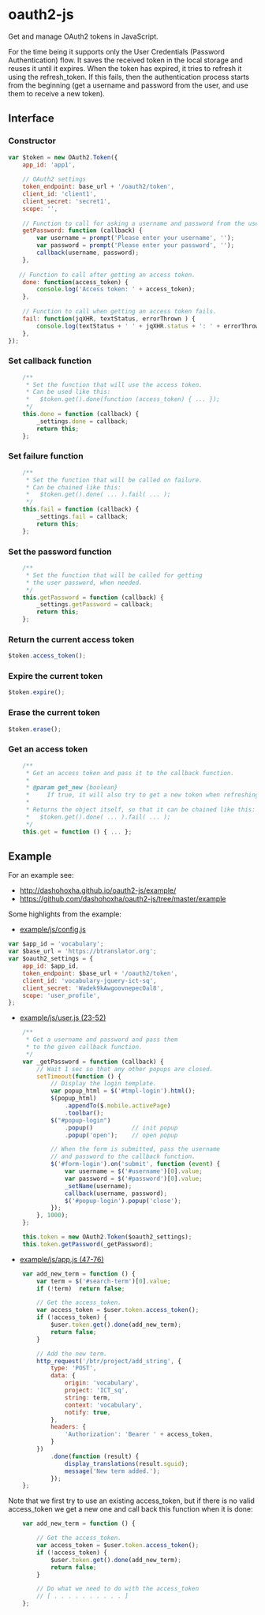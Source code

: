# oauth2-js

Get and manage OAuth2 tokens in JavaScript.

For the time being it supports only the User Credentials (Password Authentication) flow. It saves the received token in the local storage and reuses it until it expires. When the token has expired, it tries to refresh it using the refresh_token. If this fails, then the authentication process starts from the beginning (get a username and password from the user, and use them to receive a new token).

## Interface

### Constructor

```javascript
var $token = new OAuth2.Token({
    app_id: 'app1',
    
    // OAuth2 settings
    token_endpoint: base_url + '/oauth2/token',
    client_id: 'client1',
    client_secret: 'secret1',
    scope: '',
    
    // Function to call for asking a username and password from the user.
    getPassword: function (callback) {
        var username = prompt('Please enter your username', '');
        var password = prompt('Please enter your password', '');
        callback(username, password);
    },
   
   // Function to call after getting an access token.
    done: function(access_token) {
        console.log('Access token: ' + access_token);
    }, 
    
    // Function to call when getting an access token fails.
    fail: function(jqXHR, textStatus, errorThrown ) {
        console.log(textStatus + ' ' + jqXHR.status + ': ' + errorThrown);
    },
});
```

### Set callback function

```javascript
    /**
     * Set the function that will use the access token.
     * Can be used like this:
     *   $token.get().done(function (access_token) { ... });
     */
    this.done = function (callback) {
        _settings.done = callback;
        return this;
    };
```

### Set failure function

```javascript
    /**
     * Set the function that will be called on failure.
     * Can be chained like this:
     *   $token.get().done( ... ).fail( ... );
     */
    this.fail = function (callback) {
        _settings.fail = callback;
        return this;
    };
```

### Set the password function

```javascript
    /**
     * Set the function that will be called for getting
     * the user password, when needed.
     */
    this.getPassword = function (callback) {
        _settings.getPassword = callback;
        return this;
    };
```

### Return the current access token

```javascript
$token.access_token();
```

### Expire the current token

```javascript
$token.expire();
```

### Erase the current token

```javascript
$token.erase();
```

### Get an access token

```javascript
    /**
     * Get an access token and pass it to the callback function.
     *
     * @param get_new {boolean}
     *     If true, it will also try to get a new token when refreshing fails.
     *
     * Returns the object itself, so that it can be chained like this:
     *   $token.get().done( ... ).fail( ... );
     */
    this.get = function () { ... };
```


## Example

For an example see: 
 - http://dashohoxha.github.io/oauth2-js/example/
 - https://github.com/dashohoxha/oauth2-js/tree/master/example

Some highlights from the example:

- [example/js/config.js](https://github.com/dashohoxha/oauth2-js/blob/master/example/js/config.js)
```javascript
var $app_id = 'vocabulary';
var $base_url = 'https://btranslator.org';
var $oauth2_settings = {
    app_id: $app_id,
    token_endpoint: $base_url + '/oauth2/token',
    client_id: 'vocabulary-jquery-ict-sq',
    client_secret: 'Wadek9kAwgoovnepecOal8',
    scope: 'user_profile',
};
```

- [example/js/user.js (23-52)](https://github.com/dashohoxha/oauth2-js/blob/master/example/js/user.js#L23-52)
```javascript
    /**
     * Get a username and password and pass them
     * to the given callback function.
     */
    var _getPassword = function (callback) {
        // Wait 1 sec so that any other popups are closed.
        setTimeout(function () {
            // Display the login template.
            var popup_html = $('#tmpl-login').html();
            $(popup_html)
                .appendTo($.mobile.activePage)
                .toolbar();
            $("#popup-login")
                .popup()           // init popup
                .popup('open');    // open popup

            // When the form is submitted, pass the username
            // and password to the callback function.
            $('#form-login').on('submit', function (event) {
                var username = $('#username')[0].value;
                var password = $('#password')[0].value;
                _setName(username);
                callback(username, password);
                $('#popup-login').popup('close');
            });
        }, 1000);
    };

    this.token = new OAuth2.Token($oauth2_settings);
    this.token.getPassword(_getPassword);
```

- [example/js/app.js (47-76)](https://github.com/dashohoxha/oauth2-js/blob/master/example/js/app.js#L47-76)
```javascript
    var add_new_term = function () {
        var term = $('#search-term')[0].value;
        if (!term)  return false;

        // Get the access_token.
        var access_token = $user.token.access_token();
        if (!access_token) {
            $user.token.get().done(add_new_term);
            return false;
        }

        // Add the new term.
        http_request('/btr/project/add_string', {
            type: 'POST',
            data: {
                origin: 'vocabulary',
                project: 'ICT_sq',
                string: term,
                context: 'vocabulary',
                notify: true,
            },
            headers: {
                'Authorization': 'Bearer ' + access_token,
            }
        })
            .done(function (result) {
                display_translations(result.sguid);
                message('New term added.');
            });
    };
```

Note that we first try to use an existing access_token, but if there is no valid access_token we get a new one and call back this function when it is done:
```javascript
    var add_new_term = function () {

        // Get the access_token.
        var access_token = $user.token.access_token();
        if (!access_token) {
            $user.token.get().done(add_new_term);
            return false;
        }

        // Do what we need to do with the access_token
        // [ . . . . . . . . . . ]
    };
```
